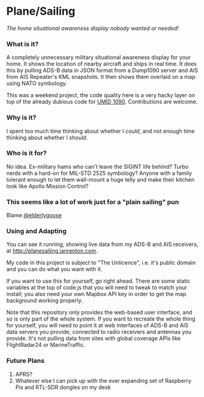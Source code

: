 # Plane/Sailing

*The home situational awareness display nobody wanted or needed!*

### What is it?

A completely unnecessary military situational awareness display for your home. It shows the location of nearby aircraft and ships in real time. It does this by pulling ADS-B data in JSON format from a Dump1090 server and AIS from AIS Repeater's KML snapshots. It then shows them overlaid on a map using NATO symbology.

This was a weekend project, the code quality here is a very hacky layer on top of the already dubious code for [UMID 1090](https://github.com/ianrenton/umid1090). Contributions are welcome.

### Why is it?

I spent too much time thinking about whether I *could*, and not enough time thinking about whether I *should*.

### Who is it for?

No idea. Ex-military hams who can't leave the SIGINT life behind? Turbo nerds with a hard-on for MIL-STD 2525 symbology? Anyone with a family tolerant enough to let them wall-mount a huge telly and make their kitchen look like Apollo Mission Control?

### This seems like a lot of work just for a "plain sailing" pun

Blame [@elderlygoose](https://twitter.com/ElderlyGoose)

### Using and Adapting

You can see it running, showing live data from my ADS-B and AIS receivers, at http://planesailing.ianrenton.com.

My code in this project is subject to "The Unlicence", i.e. it's public domain and you can do what you want with it.

If you want to use this for yourself, go right ahead. There are some static variables at the top of code.js that you will need to tweak to match your install; you also need your own Mapbox API key in order to get the map background working properly.

Note that this repository only provides the web-based user interface, and so is only part of the whole system. If you want to recreate the whole thing for yourself, you will need to point it at web interfaces of ADS-B and AIS data servers you provide, connected to radio receivers and antennas you provide. It's not pulling data from sites with global coverage APIs like FlightRadar24 or MarineTraffic.

### Future Plans

1. APRS?
2. Whatever else I can pick up with the ever expanding set of Raspberry Pis and RTL-SDR dongles on my desk
